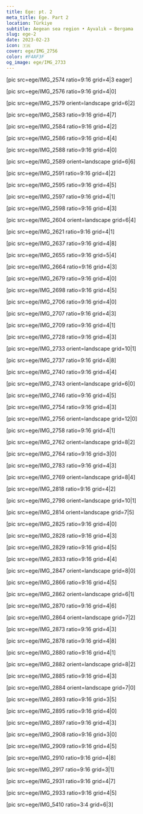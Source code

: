 ```yaml
---
title: Ege: pt. 2
meta_title: Ege. Part 2
location: Türkiye
subtitle: Aegean sea region • Ayvalık → Bergama 
slug: ege-2
date: 2023-02-23
icon: 🇹🇷
cover: ege/IMG_2756
color: #F4AF3F
og_image: ege/IMG_2733
---
```


[pic src=ege/IMG_2574 ratio=9:16 grid=4|3 eager]

[pic src=ege/IMG_2576 ratio=9:16 grid=4|0]

[pic src=ege/IMG_2579 orient=landscape grid=6|2]

[pic src=ege/IMG_2583 ratio=9:16 grid=4|7]

[pic src=ege/IMG_2584 ratio=9:16 grid=4|2]

[pic src=ege/IMG_2586 ratio=9:16 grid=4|4]

[pic src=ege/IMG_2588 ratio=9:16 grid=4|0]

[pic src=ege/IMG_2589 orient=landscape grid=6|6]

[pic src=ege/IMG_2591 ratio=9:16 grid=4|2]

[pic src=ege/IMG_2595 ratio=9:16 grid=4|5]

[pic src=ege/IMG_2597 ratio=9:16 grid=4|1]

[pic src=ege/IMG_2598 ratio=9:16 grid=4|3]

[pic src=ege/IMG_2604 orient=landscape grid=6|4]

[pic src=ege/IMG_2621 ratio=9:16 grid=4|1]

[pic src=ege/IMG_2637 ratio=9:16 grid=4|8]

[pic src=ege/IMG_2655 ratio=9:16 grid=5|4]

[pic src=ege/IMG_2664 ratio=9:16 grid=4|3]

[pic src=ege/IMG_2679 ratio=9:16 grid=4|0]

[pic src=ege/IMG_2698 ratio=9:16 grid=4|5]

[pic src=ege/IMG_2706 ratio=9:16 grid=4|0]

[pic src=ege/IMG_2707 ratio=9:16 grid=4|3]

[pic src=ege/IMG_2709 ratio=9:16 grid=4|1]

[pic src=ege/IMG_2728 ratio=9:16 grid=4|3]

[pic src=ege/IMG_2733 orient=landscape grid=10|1]

[pic src=ege/IMG_2737 ratio=9:16 grid=4|8]

[pic src=ege/IMG_2740 ratio=9:16 grid=4|4]

[pic src=ege/IMG_2743 orient=landscape grid=6|0]

[pic src=ege/IMG_2746 ratio=9:16 grid=4|5]

[pic src=ege/IMG_2754 ratio=9:16 grid=4|3]

[pic src=ege/IMG_2756 orient=landscape grid=12|0]

[pic src=ege/IMG_2758 ratio=9:16 grid=4|1]

[pic src=ege/IMG_2762 orient=landscape grid=8|2]

[pic src=ege/IMG_2764 ratio=9:16 grid=3|0]

[pic src=ege/IMG_2783 ratio=9:16 grid=4|3]

[pic src=ege/IMG_2769 orient=landscape grid=8|4]

[pic src=ege/IMG_2818 ratio=9:16 grid=4|2]

[pic src=ege/IMG_2798 orient=landscape grid=10|1]

[pic src=ege/IMG_2814 orient=landscape grid=7|5]

[pic src=ege/IMG_2825 ratio=9:16 grid=4|0]

[pic src=ege/IMG_2828 ratio=9:16 grid=4|3]

[pic src=ege/IMG_2829 ratio=9:16 grid=4|5]

[pic src=ege/IMG_2833 ratio=9:16 grid=4|4]

[pic src=ege/IMG_2847 orient=landscape grid=8|0]

[pic src=ege/IMG_2866 ratio=9:16 grid=4|5]

[pic src=ege/IMG_2862 orient=landscape grid=6|1]

[pic src=ege/IMG_2870 ratio=9:16 grid=4|6]

[pic src=ege/IMG_2864 orient=landscape grid=7|2]

[pic src=ege/IMG_2873 ratio=9:16 grid=4|3]

[pic src=ege/IMG_2878 ratio=9:16 grid=4|8]

[pic src=ege/IMG_2880 ratio=9:16 grid=4|1]

[pic src=ege/IMG_2882 orient=landscape grid=8|2]

[pic src=ege/IMG_2885 ratio=9:16 grid=4|3]

[pic src=ege/IMG_2884 orient=landscape grid=7|0]

[pic src=ege/IMG_2893 ratio=9:16 grid=3|5]

[pic src=ege/IMG_2895 ratio=9:16 grid=4|0]

[pic src=ege/IMG_2897 ratio=9:16 grid=4|3]

[pic src=ege/IMG_2908 ratio=9:16 grid=3|0]

[pic src=ege/IMG_2909 ratio=9:16 grid=4|5]

[pic src=ege/IMG_2910 ratio=9:16 grid=4|8]

[pic src=ege/IMG_2917 ratio=9:16 grid=3|1]

[pic src=ege/IMG_2931 ratio=9:16 grid=4|7]

[pic src=ege/IMG_2933 ratio=9:16 grid=4|5]

[pic src=ege/IMG_5410 ratio=3:4 grid=6|3]
